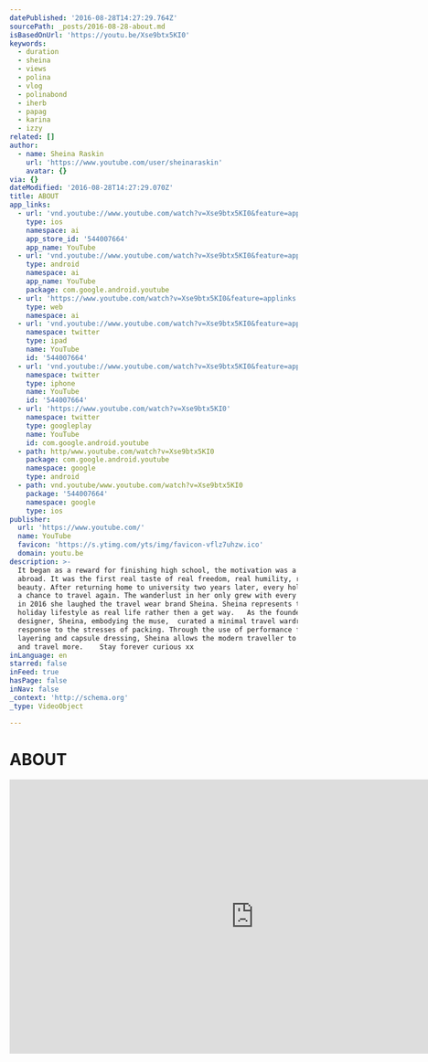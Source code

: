 ```yaml
---
datePublished: '2016-08-28T14:27:29.764Z'
sourcePath: _posts/2016-08-28-about.md
isBasedOnUrl: 'https://youtu.be/Xse9btx5KI0'
keywords:
  - duration
  - sheina
  - views
  - polina
  - vlog
  - polinabond
  - iherb
  - papag
  - karina
  - izzy
related: []
author:
  - name: Sheina Raskin
    url: 'https://www.youtube.com/user/sheinaraskin'
    avatar: {}
via: {}
dateModified: '2016-08-28T14:27:29.070Z'
title: ABOUT
app_links:
  - url: 'vnd.youtube://www.youtube.com/watch?v=Xse9btx5KI0&feature=applinks'
    type: ios
    namespace: ai
    app_store_id: '544007664'
    app_name: YouTube
  - url: 'vnd.youtube://www.youtube.com/watch?v=Xse9btx5KI0&feature=applinks'
    type: android
    namespace: ai
    app_name: YouTube
    package: com.google.android.youtube
  - url: 'https://www.youtube.com/watch?v=Xse9btx5KI0&feature=applinks'
    type: web
    namespace: ai
  - url: 'vnd.youtube://www.youtube.com/watch?v=Xse9btx5KI0&feature=applinks'
    namespace: twitter
    type: ipad
    name: YouTube
    id: '544007664'
  - url: 'vnd.youtube://www.youtube.com/watch?v=Xse9btx5KI0&feature=applinks'
    namespace: twitter
    type: iphone
    name: YouTube
    id: '544007664'
  - url: 'https://www.youtube.com/watch?v=Xse9btx5KI0'
    namespace: twitter
    type: googleplay
    name: YouTube
    id: com.google.android.youtube
  - path: http/www.youtube.com/watch?v=Xse9btx5KI0
    package: com.google.android.youtube
    namespace: google
    type: android
  - path: vnd.youtube/www.youtube.com/watch?v=Xse9btx5KI0
    package: '544007664'
    namespace: google
    type: ios
publisher:
  url: 'https://www.youtube.com/'
  name: YouTube
  favicon: 'https://s.ytimg.com/yts/img/favicon-vflz7uhzw.ico'
  domain: youtu.be
description: >-
  It began as a reward for finishing high school, the motivation was a year
  abroad. It was the first real taste of real freedom, real humility, real
  beauty. After returning home to university two years later, every holiday was
  a chance to travel again. The wanderlust in her only grew with every trip and
  in 2016 she laughed the travel wear brand Sheina. Sheina represents the
  holiday lifestyle as real life rather then a get way.   As the founder and
  designer, Sheina, embodying the muse,  curated a minimal travel wardrobe as a
  response to the stresses of packing. Through the use of performance fabric,
  layering and capsule dressing, Sheina allows the modern traveller to pack less
  and travel more.    Stay forever curious xx
inLanguage: en
starred: false
inFeed: true
hasPage: false
inNav: false
_context: 'http://schema.org'
_type: VideoObject

---
```

# ABOUT

<iframe src="https://cdn.embedly.com/widgets/media.html?src=https%3A%2F%2Fwww.youtube.com%2Fembed%2FXse9btx5KI0%3Ffeature%3Doembed&amp;url=http%3A%2F%2Fwww.youtube.com%2Fwatch%3Fv%3DXse9btx5KI0&amp;image=https%3A%2F%2Fi.ytimg.com%2Fvi%2FXse9btx5KI0%2Fhqdefault.jpg&amp;key=b7d04c9b404c499eba89ee7072e1c4f7&amp;type=text%2Fhtml&amp;schema=youtube" width="854" height="480" scrolling="no" frameborder="0" allowfullscreen="" style=""></iframe>